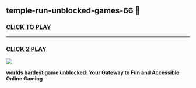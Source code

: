 
## temple-run-unblocked-games-66 👋
<h3>
<a href="https://premium.freeplayer.one?title=temple-run-unblocked-games-66&ref=14F">CLICK TO PLAY</a></h3>
<hr>

<h3>
<a href="https://premium.freeplayer.one?title=temple-run-unblocked-games-66&ref=14F">CLICK 2 PLAY</a>
  
</h3>

<a href="https://premium.freeplayer.one?title=temple-run-unblocked-games-66&ref=12F/"><img src="https://clearcache.store/games.png"></a>


**worlds hardest game unblocked: Your Gateway to Fun and Accessible Online Gaming**
